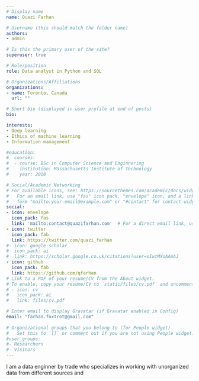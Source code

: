 ```yaml
---
# Display name
name: Quazi Farhan

# Username (this should match the folder name)
authors:
- admin

# Is this the primary user of the site?
superuser: true

# Role/position
role: Data analyst in Python and SQL

# Organizations/Affiliations
organizations:
- name: Toronto, Canada
  url: ""

# Short bio (displayed in user profile at end of posts)
bio: 

interests:
- Deep learning
- Ethics of machine learning 
- Information management

#education:
#  courses:
#  - course: BSc in Computer Science and Enginnering
#    institution: Massachusetts Institute of Technology
#    year: 2010

# Social/Academic Networking
# For available icons, see: https://sourcethemes.com/academic/docs/widgets/#icons
#   For an email link, use "fas" icon pack, "envelope" icon, and a link in the
#   form "mailto:your-email@example.com" or "#contact" for contact widget.
social:
- icon: envelope
  icon_pack: fas
  link: 'mailto:contact@quazifarhan.com'  # For a direct email link, use "mailto:test@example.org".
- icon: twitter
  icon_pack: fab
  link: https://twitter.com/quazi_farhan
#- icon: google-scholar
#  icon_pack: ai
#  link: https://scholar.google.co.uk/citations?user=sIwtMXoAAAAJ
- icon: github
  icon_pack: fab
  link: https://github.com/qfarhan
# Link to a PDF of your resume/CV from the About widget.
# To enable, copy your resume/CV to `static/files/cv.pdf` and uncomment the lines below.  
# - icon: cv
#   icon_pack: ai
#   link: files/cv.pdf

# Enter email to display Gravatar (if Gravatar enabled in Config)
email: "farhan.foxtrot@gmail.com"
  
# Organizational groups that you belong to (for People widget)
#   Set this to `[]` or comment out if you are not using People widget.  
#user_groups:
#- Researchers
#- Visitors
---
```


I am a data enginner by trade who specializes in working with unorganized data from different sources and 